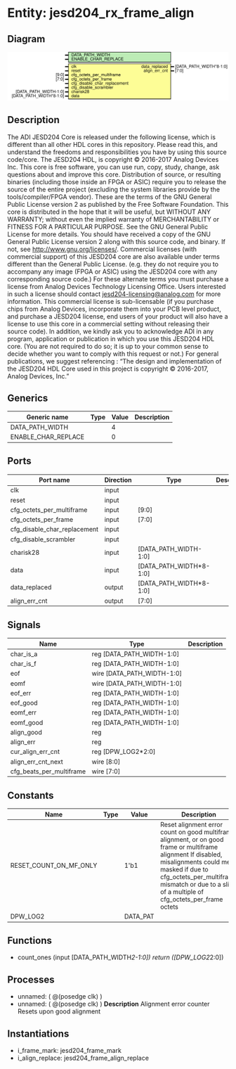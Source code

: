 # Entity: jesd204_rx_frame_align

## Diagram

![Diagram](jesd204_rx_frame_align.svg "Diagram")
## Description

The ADI JESD204 Core is released under the following license, which is
 different than all other HDL cores in this repository.
 Please read this, and understand the freedoms and responsibilities you have
 by using this source code/core.
 The JESD204 HDL, is copyright © 2016-2017 Analog Devices Inc.
 This core is free software, you can use run, copy, study, change, ask
 questions about and improve this core. Distribution of source, or resulting
 binaries (including those inside an FPGA or ASIC) require you to release the
 source of the entire project (excluding the system libraries provide by the
 tools/compiler/FPGA vendor). These are the terms of the GNU General Public
 License version 2 as published by the Free Software Foundation.
 This core  is distributed in the hope that it will be useful, but WITHOUT ANY
 WARRANTY; without even the implied warranty of MERCHANTABILITY or FITNESS FOR
 A PARTICULAR PURPOSE. See the GNU General Public License for more details.
 You should have received a copy of the GNU General Public License version 2
 along with this source code, and binary.  If not, see
 <http://www.gnu.org/licenses/>.
 Commercial licenses (with commercial support) of this JESD204 core are also
 available under terms different than the General Public License. (e.g. they
 do not require you to accompany any image (FPGA or ASIC) using the JESD204
 core with any corresponding source code.) For these alternate terms you must
 purchase a license from Analog Devices Technology Licensing Office. Users
 interested in such a license should contact jesd204-licensing@analog.com for
 more information. This commercial license is sub-licensable (if you purchase
 chips from Analog Devices, incorporate them into your PCB level product, and
 purchase a JESD204 license, end users of your product will also have a
 license to use this core in a commercial setting without releasing their
 source code).
 In addition, we kindly ask you to acknowledge ADI in any program, application
 or publication in which you use this JESD204 HDL core. (You are not required
 to do so; it is up to your common sense to decide whether you want to comply
 with this request or not.) For general publications, we suggest referencing :
 “The design and implementation of the JESD204 HDL Core used in this project
 is copyright © 2016-2017, Analog Devices, Inc.”
 
## Generics

| Generic name        | Type | Value | Description |
| ------------------- | ---- | ----- | ----------- |
| DATA_PATH_WIDTH     |      | 4     |             |
| ENABLE_CHAR_REPLACE |      | 0     |             |
## Ports

| Port name                    | Direction | Type                    | Description |
| ---------------------------- | --------- | ----------------------- | ----------- |
| clk                          | input     |                         |             |
| reset                        | input     |                         |             |
| cfg_octets_per_multiframe    | input     | [9:0]                   |             |
| cfg_octets_per_frame         | input     | [7:0]                   |             |
| cfg_disable_char_replacement | input     |                         |             |
| cfg_disable_scrambler        | input     |                         |             |
| charisk28                    | input     | [DATA_PATH_WIDTH-1:0]   |             |
| data                         | input     | [DATA_PATH_WIDTH*8-1:0] |             |
| data_replaced                | output    | [DATA_PATH_WIDTH*8-1:0] |             |
| align_err_cnt                | output    | [7:0]                   |             |
## Signals

| Name                     | Type                       | Description |
| ------------------------ | -------------------------- | ----------- |
| char_is_a                | reg  [DATA_PATH_WIDTH-1:0] |             |
| char_is_f                | reg  [DATA_PATH_WIDTH-1:0] |             |
| eof                      | wire [DATA_PATH_WIDTH-1:0] |             |
| eomf                     | wire [DATA_PATH_WIDTH-1:0] |             |
| eof_err                  | reg  [DATA_PATH_WIDTH-1:0] |             |
| eof_good                 | reg  [DATA_PATH_WIDTH-1:0] |             |
| eomf_err                 | reg  [DATA_PATH_WIDTH-1:0] |             |
| eomf_good                | reg  [DATA_PATH_WIDTH-1:0] |             |
| align_good               | reg                        |             |
| align_err                | reg                        |             |
| cur_align_err_cnt        | reg  [DPW_LOG2*2:0]        |             |
| align_err_cnt_next       | wire [8:0]                 |             |
| cfg_beats_per_multiframe | wire [7:0]                 |             |
## Constants

| Name                   | Type | Value    | Description                                                                                                                                                                                                                                               |
| ---------------------- | ---- | -------- | --------------------------------------------------------------------------------------------------------------------------------------------------------------------------------------------------------------------------------------------------------- |
| RESET_COUNT_ON_MF_ONLY |      | 1'b1     | Reset alignment error count on good multiframe alignment, or on good frame or multiframe alignment If disabled, misalignments could me masked if due to cfg_octets_per_multiframe mismatch or due to a slip of a multiple of cfg_octets_per_frame octets  |
| DPW_LOG2               |      | DATA_PAT |                                                                                                                                                                                                                                                           |
## Functions
- count_ones <font id="function_arguments">(input [DATA_PATH_WIDTH*2-1:0])</font> <font id="function_return">return ([DPW_LOG2*2:0])</font>
## Processes
- unnamed: ( @(posedge clk) )
- unnamed: ( @(posedge clk) )
**Description**
Alignment error counter
Resets upon good alignment

## Instantiations

- i_frame_mark: jesd204_frame_mark
- i_align_replace: jesd204_frame_align_replace
